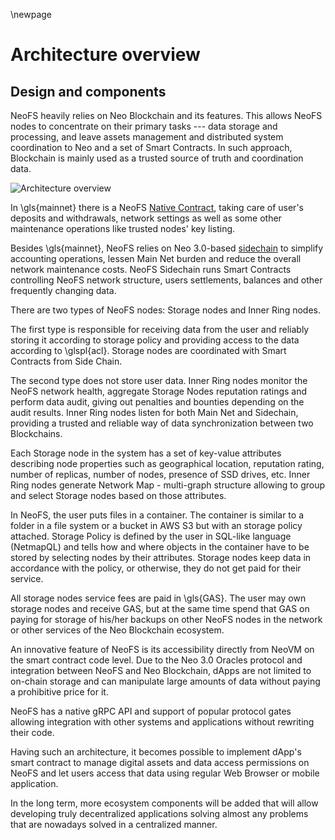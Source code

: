 \newpage
# Architecture overview

## Design and components

NeoFS heavily relies on Neo Blockchain and its features. This allows NeoFS nodes
to concentrate on their primary tasks --- data storage and processing, and leave
assets management and distributed system coordination to Neo and a set of Smart
Contracts. In such approach, Blockchain is mainly used as a trusted source of
truth and coordination data.

![Architecture overview](pic/overview-sc2)

In \gls{mainnet} there is a NeoFS [Native
Contract](https://medium.com/neo-smart-economy/native-contracts-in-neo-3-0-e786100abf6e),
taking care of user's deposits and withdrawals, network settings as well as some
other maintenance operations like trusted nodes' key listing.

Besides \gls{mainnet}, NeoFS relies on Neo 3.0-based
[sidechain](https://en.wikipedia.org/wiki/Blockchain#Types) to simplify
accounting operations, lessen Main Net burden and reduce the overall network
maintenance costs. NeoFS Sidechain runs Smart Contracts controlling NeoFS
network structure, users settlements, balances and other frequently changing
data.

There are two types of NeoFS nodes: Storage nodes and Inner Ring nodes.

The first type is responsible for receiving data from the user and reliably
storing it according to storage policy and providing access to the data
according to \glspl{acl}. Storage nodes are coordinated with Smart Contracts
from Side Chain.

The second type does not store user data. Inner Ring nodes monitor the NeoFS
network health, aggregate Storage Nodes reputation ratings and perform data
audit, giving out penalties and bounties depending on the audit results. Inner
Ring nodes listen for both Main Net and Sidechain, providing a trusted and
reliable way of data synchronization between two Blockchains.

Each Storage node in the system has a set of key-value attributes describing
node properties such as geographical location, reputation rating, number of
replicas, number of nodes, presence of SSD drives, etc. Inner Ring nodes
generate Network Map - multi-graph structure allowing to group and select
Storage nodes based on those attributes.

In NeoFS, the user puts files in a container. The container is similar to a
folder in a file system or a bucket in AWS S3 but with an storage policy
attached. Storage Policy is defined by the user in SQL-like language (NetmapQL)
and tells how and where objects in the container have to be stored by selecting
nodes by their attributes. Storage nodes keep data in accordance with the
policy, or otherwise, they do not get paid for their service.

All storage nodes service fees are paid in \gls{GAS}. The user may own storage nodes
and receive GAS, but at the same time spend that GAS on paying for storage of
his/her backups on other NeoFS nodes in the network or other services of the Neo
Blockchain ecosystem.

An innovative feature of NeoFS is its accessibility directly from NeoVM on the
smart contract code level. Due to the Neo 3.0 Oracles protocol and integration
between NeoFS and Neo Blockchain, dApps are not limited to on-chain storage and
can manipulate large amounts of data without paying a prohibitive price for it.

NeoFS has a native gRPC API and support of popular protocol gates allowing
integration with other systems and applications without rewriting their code.

Having such an architecture, it becomes possible to implement dApp's smart
contract to manage digital assets and data access permissions on NeoFS and let
users access that data using regular Web Browser or mobile application.

In the long term, more ecosystem components will be added that will allow
developing truly decentralized applications solving almost any problems that are
nowadays solved in a centralized manner.


